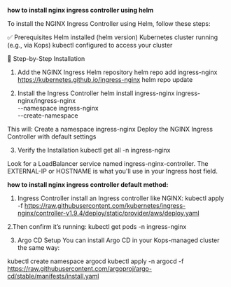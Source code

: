 **how to install nginx ingress controller using helm**

To install the NGINX Ingress Controller using Helm, follow these steps:

✅ Prerequisites
Helm installed (helm version)
Kubernetes cluster running (e.g., via Kops)
kubectl configured to access your cluster

🧭 Step-by-Step Installation
1. Add the NGINX Ingress Helm repository
helm repo add ingress-nginx https://kubernetes.github.io/ingress-nginx
helm repo update

2. Install the Ingress Controller
helm install ingress-nginx ingress-nginx/ingress-nginx \
  --namespace ingress-nginx \
  --create-namespace

This will:
Create a namespace ingress-nginx
Deploy the NGINX Ingress Controller with default settings

3. Verify the Installation
kubectl get all -n ingress-nginx

Look for a LoadBalancer service named ingress-nginx-controller. The EXTERNAL-IP or HOSTNAME is what you'll use in your Ingress host field.

**how to install nginx ingress controller default method:**
1. Ingress Controller
install an Ingress controller like NGINX:
kubectl apply -f https://raw.githubusercontent.com/kubernetes/ingress-nginx/controller-v1.9.4/deploy/static/provider/aws/deploy.yaml

2.Then confirm it’s running:
kubectl get pods -n ingress-nginx

3. Argo CD Setup
You can install Argo CD in your Kops-managed cluster the same way:

kubectl create namespace argocd
kubectl apply -n argocd -f https://raw.githubusercontent.com/argoproj/argo-cd/stable/manifests/install.yaml
